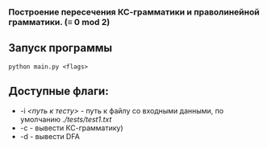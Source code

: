 ### Построение пересечения КС-грамматики и праволинейной грамматики. (≡ 0 mod 2)

## Запуск программы
```
python main.py <flags>
```

## Доступные флаги:
- -i *<путь к тесту>* - путь к файлу со входными данными, по умолчанию *./tests/test1.txt*
- -с - вывести КС-грамматику)
- -d - вывести DFA
